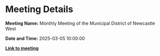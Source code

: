 # Meeting Details

**Meeting Name:** Monthly Meeting of the Municipal District of Newcastle West

**Date and Time:** 2025-03-05 10:00:00

**<a href="https://www.limerick.ie/council/whats-on/monthly-meeting-of-the-municipal-district-of-newcastle-west-22" target="_blank">Link to meeting</a>**

